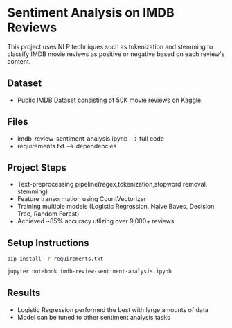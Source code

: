 # Sentiment Analysis on IMDB Reviews

This project uses NLP techniques such as tokenization and stemming to classify IMDB movie reviews as positive or negative based on each review's content.

## Dataset
- Public IMDB Dataset consisting of 50K movie reviews on Kaggle.

## Files
- imdb-review-sentiment-analysis.ipynb --> full code
- requirements.txt --> dependencies

## Project Steps
- Text-preprocessing pipeline(regex,tokenization,stopword removal, stemming)
- Feature transormation using CountVectorizer
- Training multiple models (Logistic Regression, Naive Bayes, Decision Tree, Random Forest)
- Achieved ~85% accuracy utlizing over 9,000+ reviews


## Setup Instructions
```bash 
pip install -r requirements.txt

jupyter notebook imdb-review-sentiment-analysis.ipynb
```

## Results
- Logistic Regression performed the best with large amounts of data
- Model can be tuned to other sentiment analysis tasks








